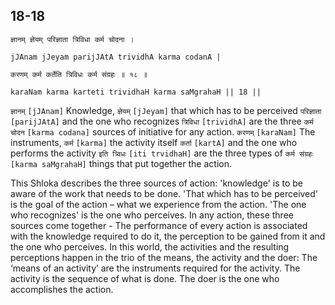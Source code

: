 ## 18-18


```shloka-sa
ज्ञानम् ज्ञेयम् परिज्ञाता त्रिविधा कर्म चोदना ।
```
```shloka-sa-hk
jJAnam jJeyam parijJAtA trividhA karma codanA |
```
```shloka-sa
करणम् कर्म कर्तेति त्रिविधः कर्म संग्रहः ॥ १८ ॥
```
```shloka-sa-hk
karaNam karma karteti trividhaH karma saMgrahaH || 18 ||
```

`ज्ञानम्` `[jJAnam]` Knowledge, `ज्ञेयम्` `[jJeyam]` that which has to be perceived `परिज्ञाता` `[parijJAtA]` and the one who recognizes `त्रिविधा` `[trividhA]` are the three `कर्म चोदन` `[karma codana]` sources of initiative for any action. `करणम्` `[karaNam]` The instruments, `कर्म` `[karma]` the activity itself `कर्ता` `[kartA]` and the one who performs the activity `इति त्र्विधः` `[iti trvidhaH]` are the three types of `कर्म संग्रहः` `[karma saMgrahaH]` things that put together the action.

This Shloka describes the three sources of action: 'knowledge' is to be aware of the work that needs to be done. 'That which has to be perceived' is the goal of the action – what we experience from the action. 'The one who recognizes' is the one who perceives.
In any action, these three sources come together - The performance of every action is associated with the knowledge required to do it, the perception to be gained from it and the one who perceives. 
In this world, the activities and the resulting perceptions happen in the trio of the means, the activity and the doer: The ‘means of an activity’ are the instruments required for the activity. The activity is the sequence of what is done. The doer is the one who accomplishes the action.

